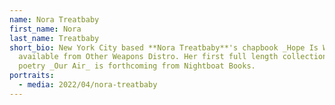 ```yaml
---
name: Nora Treatbaby
first_name: Nora
last_name: Treatbaby
short_bio: New York City based **Nora Treatbaby**'s chapbook _Hope Is Weird_ is
  available from Other Weapons Distro. Her first full length collection of
  poetry _Our Air_ is forthcoming from Nightboat Books.
portraits:
  - media: 2022/04/nora-treatbaby
---
```

